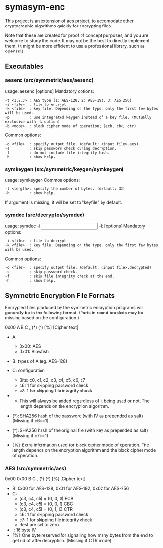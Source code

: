 # symasym-enc
This project is an extension of aes project, to accomodate other cryptographic algorithms quickly for encrypting files.

Note that these are created for proof of concept purposes, and you are welcome to study the code.
It may not be the best to directly implement them. (It might be more efficient to use a professional library, such as openssl.)

## Executables
### aesenc (src/symmetric/aes/aesenc)
 usage: aesenc [options]
 Mandatory options:

	-t <1,2,3> : AES type (1: AES-128, 2: AES-192, 3: AES-256)
	-i <file>  : file to encrypt
	-k <file>  : key file. Depending on the type, only the first few bytes will be used.
	-p         : use integrated keygen instead of a key file. (Mutually exclusive with -k option)
	-b <mode>  : block cipher mode of operation; (ecb, cbc, ctr)

 Common options:

	-o <file>  : specify output file. (default: <input file>.aes)
	-s         : skip password check during decryption.
	-f         : do not include file integrity hash.
	-h         : show help.

### symkeygen (src/symmetric/keygen/symkeygen)
 usage: symkeygen <key file>
 Common options:

	-l <length>: specify the number of bytes. (default: 32)
	-h         : show help.

 If <key file> argument is missing, it will be set to "keyfile" by default.

### symdec (src/decryptor/symdec)
 usage: symdec -i <input file> -k <key file> [options]
 Mandatory options:

	-i <file>  : file to decrypt
	-k <file>  : key file. Depending on the type, only the first few bytes will be used.

 Common options:

	-o <file>  : specify output file. (default: <input file>.decrypted)
	-s         : skip password check.
	-f         : skip file integrity check at the end.
	-h         : show help.

## Symmetric Encryption File Formats

Encrypted files produced by the symmetric encryption programs will generally be in the following format. (Parts in round brackets may be missing based on the configuration.)

0x00 A B C [.] (*) (^) [%] [Cipher text]

* A
    * 0x00: AES
    * 0x01: Blowfish

* B: types of A (eg. AES-128)

* C: configuration
    * Bits: c0, c1, c2, c3, c4, c5, c6, c7
    * c6: 1 for skipping password check
    * c7: 1 for skipping file integrity check

* [.]: IV (initialization vector)
    * This will always be added regardless of it being used or not. The length depends on the encryption algorithm.
* (*): SHA256 hash of the password (with IV as prepended as salt) (Missing if c6==1)
* (^): SHA256 hash of the original file (with key as prepended as salt) (Missing if c7==1)
* [%]: Extra information used for block cipher mode of operation. The length depends on the encryption algorithm and the block cipher mode of operation.

### AES (src/symmetric/aes)
0x00 0x00 B C [.] (*) (^) [%] [Cipher text]

* B: 0x00 for AES-128, 0x01 for AES-192, 0x02 for AES-256
* C:
    * (c3, c4, c5) = (0, 0, 0) ECB
    * (c3, c4, c5) = (0, 0, 1) CBC
    * (c3, c4, c5) = (0, 1, 0) CTR
    * c6: 1 for skipping password check
    * c7: 1 for skipping file integrity check
    * Rest are set to zero.
* [.]: 16 byte IV
* [%]: One byte reserved for signalling how many bytes from the end to get rid of after decryption. (Missing if CTR mode)
